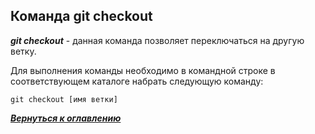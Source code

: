 ## Команда git checkout

***git checkout*** - данная команда позволяет переключаться на другую ветку.

Для выполнения команды необходимо в командной строке в соответствующем каталоге набрать следующую команду:

```bash=
git checkout [имя ветки]
```

[***Вернуться к оглавлению***](../readme.md)